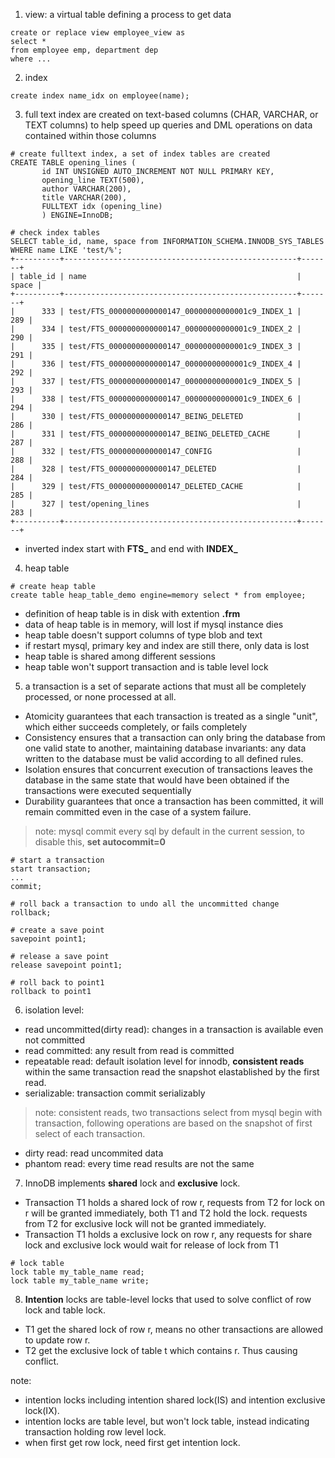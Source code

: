 1. view: a virtual table defining a process to get data
```
create or replace view employee_view as
select *
from employee emp, department dep
where ...
```

2. index
```
create index name_idx on employee(name);
```

3. full text index are created on text-based columns (CHAR, VARCHAR, or TEXT columns) to help speed up queries and DML operations on data contained within those columns
```
# create fulltext index, a set of index tables are created
CREATE TABLE opening_lines (
       id INT UNSIGNED AUTO_INCREMENT NOT NULL PRIMARY KEY,
       opening_line TEXT(500),
       author VARCHAR(200),
       title VARCHAR(200),
       FULLTEXT idx (opening_line)
       ) ENGINE=InnoDB;
       
# check index tables
SELECT table_id, name, space from INFORMATION_SCHEMA.INNODB_SYS_TABLES WHERE name LIKE 'test/%';
+----------+----------------------------------------------------+-------+
| table_id | name                                               | space |
+----------+----------------------------------------------------+-------+
|      333 | test/FTS_0000000000000147_00000000000001c9_INDEX_1 |   289 |
|      334 | test/FTS_0000000000000147_00000000000001c9_INDEX_2 |   290 |
|      335 | test/FTS_0000000000000147_00000000000001c9_INDEX_3 |   291 |
|      336 | test/FTS_0000000000000147_00000000000001c9_INDEX_4 |   292 |
|      337 | test/FTS_0000000000000147_00000000000001c9_INDEX_5 |   293 |
|      338 | test/FTS_0000000000000147_00000000000001c9_INDEX_6 |   294 |
|      330 | test/FTS_0000000000000147_BEING_DELETED            |   286 |
|      331 | test/FTS_0000000000000147_BEING_DELETED_CACHE      |   287 |
|      332 | test/FTS_0000000000000147_CONFIG                   |   288 |
|      328 | test/FTS_0000000000000147_DELETED                  |   284 |
|      329 | test/FTS_0000000000000147_DELETED_CACHE            |   285 |
|      327 | test/opening_lines                                 |   283 |
+----------+----------------------------------------------------+-------+
```
- inverted index start with **FTS_** and end with **INDEX_**

4. heap table
```
# create heap table
create table heap_table_demo engine=memory select * from employee;
```
- definition of heap table is in disk with extention **.frm**
- data of heap table is in memory, will lost if mysql instance dies
- heap table doesn't support columns of type blob and text
- if restart mysql, primary key and index are still there, only data is lost
- heap table is shared among different sessions
- heap table won't support transaction and is table level lock

5. a transaction is a set of separate actions that must all be completely processed, or none processed at all.
- Atomicity guarantees that each transaction is treated as a single "unit", which either succeeds completely, or fails completely
- Consistency ensures that a transaction can only bring the database from one valid state to another, maintaining database invariants: any data written to the database must be valid according to all defined rules. 
- Isolation ensures that concurrent execution of transactions leaves the database in the same state that would have been obtained if the transactions were executed sequentially
- Durability guarantees that once a transaction has been committed, it will remain committed even in the case of a system failure.

> note: mysql commit every sql by default in the current session, to disable this, **set autocommit=0**
```
# start a transaction
start transaction;
...
commit;

# roll back a transaction to undo all the uncommitted change
rollback;

# create a save point
savepoint point1;

# release a save point
release savepoint point1;

# roll back to point1
rollback to point1
```
6. isolation level:
- read uncommitted(dirty read): changes in a transaction is available even not committed
- read committed: any result from read is committed
- repeatable read: default isolation level for innodb, **consistent reads** within the same transaction read the snapshot elastablished by the first read.
- serializable: transaction commit serializably

> note: consistent reads, two transactions select from mysql begin with transaction, following operations are based on the snapshot of first select of each transaction.

- dirty read: read uncommited data
- phantom read: every time read results are not the same

7. InnoDB implements **shared** lock and **exclusive** lock.
- Transaction T1 holds a shared lock of row r, requests from T2 for lock on r will be granted immediately, both T1 and T2 hold the lock. requests from T2 for exclusive lock will not be granted immediately.
- Transaction T1 holds a exclusive lock on row r, any requests for share lock and exclusive lock would wait for release of lock from T1
```
# lock table
lock table my_table_name read;
lock table my_table_name write;
```
8. **Intention** locks are table-level locks that used to solve conflict of row lock and table lock.
- T1 get the shared lock of row r, means no other transactions are allowed to update row r.
- T2 get the exclusive lock of table t which contains r. Thus causing conflict.

note:
- intention locks including intention shared lock(IS) and intention exclusive lock(IX).
- intention locks are table level, but won't lock table, instead indicating transaction holding row level lock.
- when first get row lock, need first get intention lock.




